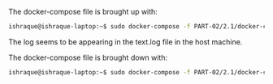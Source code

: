 The docker-compose file is brought up with:
```sh
ishraque@ishraque-laptop:~$ sudo docker-compose -f PART-02/2.1/docker-compose.yml up -d
```

The log seems to be appearing in the text.log file in the host machine.

The docker-compose file is brought down with:
```sh
ishraque@ishraque-laptop:~$ sudo docker-compose -f PART-02/2.1/docker-compose.yml down -v
```